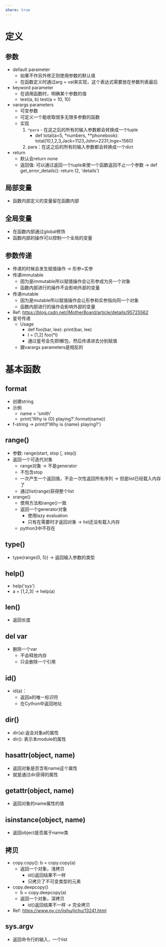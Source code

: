 ```yaml
---
share: true
---
```

# 定义
## 参数
- default parameter
	- 如果不作另外修正则使用参数的默认值
	- 在函数定义时通过arg = val来实现，这个表达式需要放在参数列表最后
- keyword parameter
	- 在调用函数时，明确某个参数的值
	- test(a, b) 
	   test(a = 10, 10)
- varargs parameters
	- 可变参数
	- 可定义一个能收取很多无限多参数的函数
	- 实现
		1. ```*para```
					- 在这之后的所有的输入参数都会转换成一个tuple
			- def total(a=5, *numbers, **phonebook): 
				total(10,1,2,3,Jack=1123,John=2231,Inge=1560)
		2. para：在这之后的所有的输入参数都会转换成一个dict
- return
	- 默认会return none
	- 返回值: 可以通过返回一个tuple来使一个函数返回不止一个参数 -> def get_error_details(): 
		return (2, 'details')
## 局部变量
- 函数内部定义的变量留在函数内部

## 全局变量
- 在函数内部通过global修饰
- 函数内部的操作可以控制一个全局的变量

## 参数传递
- 传递的时候会发生赋值操作 -> 形参=实参
- 传递immutable
	- 因为是immutable所以赋值操作会让形参成为另一个对象
	- 函数内部进行的操作不会影响外部的变量
- 传递mutable
	- 因为是mutable所以赋值操作会让形参和实参指向同一个对象
	- 函数内部进行的操作会影响外部的变量
- Ref: https://blog.csdn.net/iMotherBoard/article/details/95725562
- 星号传递
	- Usage
		- def foo(bar, lee):
			print(bar, lee)
		- l = [1,2]
			foo(*l)
		- 通过星号会先把l解包，然后传递进去分别赋值
	- 跟varargs parameters是相反的

# 基本函数
## format
- 创建string
- 示例
	- name = 'smith'
	- print('Why is {0} playing?'.format(name))
- f-string -> print(f'Why is {name} playing?')

## range()
- 参数: range(start, stop [, step])
- 返回一个可迭代对象
	- range对象 -> 不是generator
	- 不包含stop
	- 一次产生一个返回值，不会一次性返回所有序列 -> 但是list已经载入内存了
	- 通过list(range)获得整个list
- xrange()
	- 使用方法和range()一致
	- 返回一个generator对象
		- 使用lazy evaluation
		- 只有在需要时才返回对象 -> list还没有载入内存
	- python3中不存在

## type()
- type(range(0, 5)) -> 返回输入参数的类型

## help()
- help('sys')
- a = [1,2,3] -> help(a)
	
## len()
- 返回长度

## del var
- 删除一个var
	- 不会释放内存
	- 只会删除一个引用

## id()
- id(a)：
	- 返回a的唯一标识符
	- 在Cython中返回地址

## dir()
- dir(a):返会对象a的属性
- dir(): 表示本module的属性

## hasattr(object, name)
- 返回对象是否含有name这个属性
- 就是通过dir获得的属性

## getattr(object, name)
- 返回对象的name属性的值

## isinstance(object, name)
- 返回object是否属于name类

## 拷贝
- copy.copy(): b = copy.copy(a)
	- 返回一个对象，浅拷贝
		- id()返回结果不一样
		- 只拷贝了不可变类型的元素
- copy.deepcopy()
	- b = copy.deepcopy(a)
	- 返回一个对象，深拷贝
		- id()返回结果不一样 -> 完全拷贝
- Ref: https://www.py.cn/jishu/jichu/13241.html

## sys.argv
- 返回命令行的输入，一个list